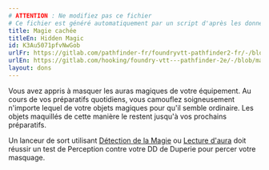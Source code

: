```yaml
---
# ATTENTION : Ne modifiez pas ce fichier
# Ce fichier est généré automatiquement par un script d'après les données du module Foundry VTT officiel et de sa traduction
title: Magie cachée
titleEn: Hidden Magic
id: K3Au5071pfvNwGob
urlFr: https://gitlab.com/pathfinder-fr/foundryvtt-pathfinder2-fr/-/blob/master/data/feats/K3Au5071pfvNwGob.htm
urlEn: https://gitlab.com/hooking/foundry-vtt---pathfinder-2e/-/blob/master/packs/data/feats.db/hidden-magic.json
layout: dons
---
```

Vous avez appris à masquer les auras magiques de votre équipement. Au cours de vos préparatifs quotidiens, vous camouflez soigneusement n'importe lequel de votre objets magiques pour qu'il semble ordinaire. Les objets maquillés de cette manière le restent jusqu'à vos prochains préparatifs.

Un lanceur de sort utilisant [Détection de la Magie](../sorts/détection-de-la-magie.md) ou [Lecture d'aura](../sorts/lecture-de-l-aura.md) doit réussir un test de Perception contre votre DD de Duperie pour percer votre masquage.
